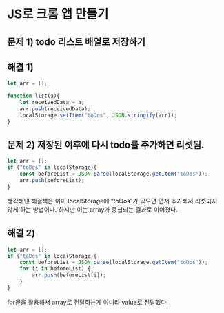 # JS로 크롬 앱 만들기

## 문제 1) todo 리스트 배열로 저장하기

## 해결 1)

```jsx
let arr = [];    

function list(a){
    let receivedData = a;
    arr.push(receivedData);
    localStorage.setItem("toDos", JSON.stringify(arr));
}
```

## 문제 2) 저장된 이후에 다시 todo를 추가하면 리셋됨.

```jsx
let arr = [];   
if ("toDos" in localStorage){
    const beforeList = JSON.parse(localStorage.getItem("toDos"));
    arr.push(beforeList);
}
```

생각해낸 해결책은 이미 localStorage에 “toDos”가 있으면 먼저 추가해서 리셋되지 않게 하는 방법이다. 하지만 이는 array가 중첩되는 결과로 이어졌다.

## 해결 2)

```jsx
let arr = [];   
if ("toDos" in localStorage){
    const beforeList = JSON.parse(localStorage.getItem("toDos"));
    for (i in beforeList) {
        arr.push(beforeList[i]);
    }    
}
```

for문을 활용해서 array로 전달하는게 아니라 value로 전달했다.
